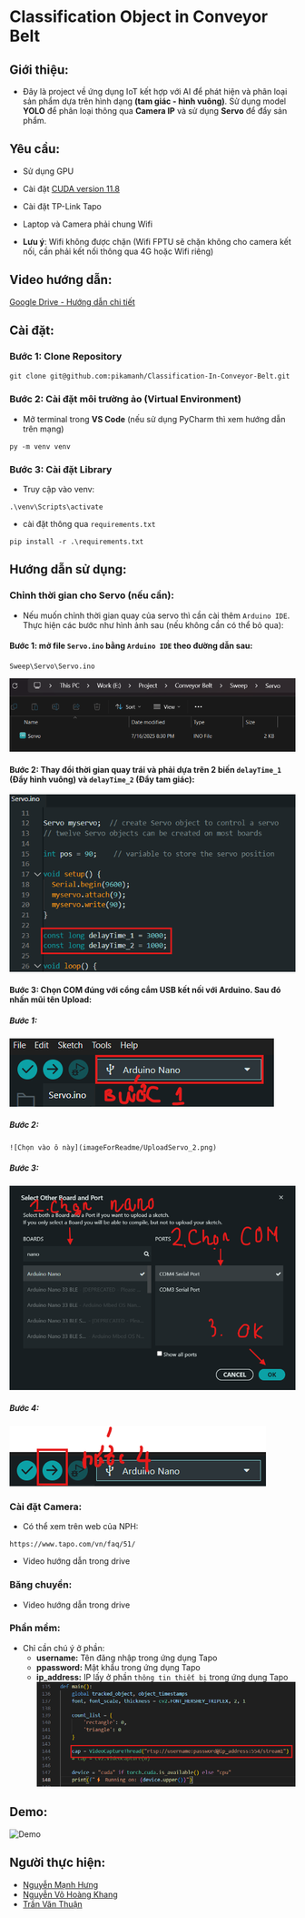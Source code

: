 # Classification Object in Conveyor Belt

## Giới thiệu:

- Đây là project về ứng dụng IoT kết hợp với AI để phát hiện và phân loại sản phẩm dựa trên hình dạng **(tam giác - hình vuông)**. Sử dụng model **YOLO** để phân loại thông qua **Camera IP** và sử dụng **Servo** để đẩy sản phẩm.

## Yêu cầu:
- Sử dụng GPU
- Cài đặt [CUDA version 11.8](https://developer.nvidia.com/cuda-11-8-0-download-archive?target_os=Windows&target_arch=x86_64)

- Cài đặt TP-Link Tapo
- Laptop và Camera phải chung Wifi
* **Lưu ý**: Wifi không được chặn (Wifi FPTU sẽ chặn không cho camera kết nối, cần phải kết nối thông qua 4G hoặc Wifi riêng)

## Video hướng dẫn:
[Google Drive - Hướng dẫn chi tiết](https://drive.google.com/drive/folders/1yxKsXGKaoJk8VRQk04IYU0DpA0V7p8SK?usp=sharing)

## Cài đặt:
### Bước 1: Clone Repository
```
git clone git@github.com:pikamanh/Classification-In-Conveyor-Belt.git
```

### Bước 2: Cài đặt môi trường ảo (Virtual Environment)
- Mở terminal trong **VS Code** (nếu sử dụng PyCharm thì xem hướng dẫn trên mạng)
```
py -m venv venv
```

### Bước 3: Cài đặt Library
- Truy cập vào venv:
```
.\venv\Scripts\activate
```
- cài đặt thông qua `requirements.txt`
```
pip install -r .\requirements.txt
```

## Hướng dẫn sử dụng:
### Chỉnh thời gian cho Servo (nếu cần):
- Nếu muốn chỉnh thời gian quay của servo thì cần cài thêm `Arduino IDE`. Thực hiện các bước như hình ảnh sau (nếu không cần có thể bỏ qua):
#### Bước 1: mở file `Servo.ino` bằng `Arduino IDE` theo đường dẫn sau:
```
Sweep\Servo\Servo.ino
```
![Folder chứa **Servo.ino**](imageForReadme/FolderServo.png)
#### Bước 2: Thay đổi thời gian quay trái và phải dựa trên 2 biến `delayTime_1` **(Đẩy hình vuông)** và `delayTime_2` **(Đẩy tam giác)**:
![Thay đổi thời gian](imageForReadme/ChangeTimeServo.png)
#### Bước 3: Chọn **COM** đúng với cổng cắm USB kết nối với Arduino. Sau đó nhấn **mũi tên Upload**:
##### Bước 1:
![Chọn vào ô này](imageForReadme/UploadServo_1.png)
##### Bước 2:
    ![Chọn vào ô này](imageForReadme/UploadServo_2.png)
##### Bước 3:
![Chọn vào ô này](imageForReadme/UploadServo_3.png)
##### Bước 4:
![Chọn vào ô này](imageForReadme/UploadServo_4.png)
    
### Cài đặt Camera:
- Có thể xem trên web của NPH:
```
https://www.tapo.com/vn/faq/51/
```
- Video hướng dẫn trong drive
### Băng chuyền:
- Video hướng dẫn trong drive
### Phần mềm:
- Chỉ cần chú ý ở phần:
    - **username:** Tên đăng nhập trong ứng dụng Tapo
    - **ppassword:** Mật khẩu trong ứng dụng Tapo
    - **ip_address:** IP lấy ở phần `thông tin thiết bị` trong ứng dụng Tapo
![Chỉnh trong phần mềm](imageForReadme/InputApp.png)
## Demo:
![Demo](VideoForReadme/Demo.gif)

## Người thực hiện:
- [Nguyễn Mạnh Hưng](https://github.com/pikamanh)
- [Nguyễn Võ Hoàng Khang](https://github.com/khangkaka066)
- [Trần Văn Thuận](https://github.com/trankhacthuan)